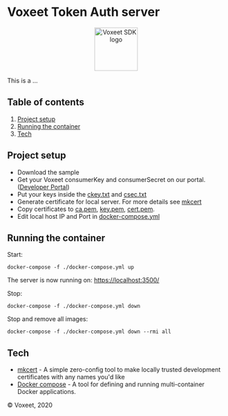 Voxeet Token Auth server
=====================

<p align="center">
<img src="https://www.voxeet.com/wp-content/themes/wp-theme/assets/images/logo.svg" alt="Voxeet SDK logo" title="Voxeet SDK logo" width="100"/>
</p>

This is a ...

## Table of contents

  1. [Project setup](#project-setup)
  1. [Running the container](#running-the-container)
  1. [Tech](#tech)

## Project setup

 - Download the sample
 - Get your Voxeet consumerKey and consumerSecret on our portal. ([Developer Portal](https://dolby.io/))
 - Put your keys inside the [ckey.txt](./certs/ckey.txt) and [csec.txt](./certs/csec.txt)
 - Generate certificate for local server. For more details see [mkcert](https://github.com/FiloSottile/mkcert) 
 - Copy certificates to [ca.pem](./certs/ca.pem), [key.pem](./certs/key.pem), [cert.pem](./certs/cert.pem).
 - Edit local host IP and Port in [docker-compose.yml](./docker-compose.yml)

## Running the container
Start:

`docker-compose -f ./docker-compose.yml up`

The server is now running on: [https://localhost:3500/](https://localhost:3500/)

Stop:

`docker-compose -f ./docker-compose.yml down`

Stop and remove all images:

`docker-compose -f ./docker-compose.yml down --rmi all`

## Tech

  * [mkcert](https://github.com/FiloSottile/mkcert) - A simple zero-config tool to make locally trusted development certificates with any names you'd like
  * [Docker compose](https://docs.docker.com/compose/) - A tool for defining and running multi-container Docker applications.

© Voxeet, 2020
